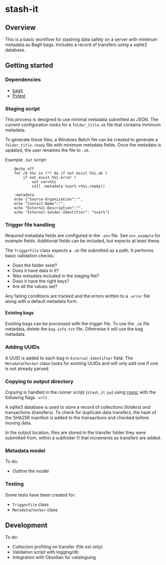 # stash-it

## Overview

This is a basic workflow for stashing data safely on a server with minimum metadata as BagIt bags. Includes a record of transfers using a sqlite2 database.

## Getting started

### Dependencies

- [bagit](https://github.com/LibraryOfCongress/bagit-python)
- [Pytest](https://docs.pytest.org/en/stable/)

### Staging script

This process is designed to use minimal metadata submitted as JSON. The current configuration looks for a `folder_title.ok` file that contains minimum metadata. 

To generate these files, a Windows Batch file can be created to generate a `folder_title.ready` file with minimum metadata fields. Once the metadata is updated, the user renames the file to `.ok`.

Example `.bat` script:

        @echo off
        for /D %%i in (*) do if not exist %%i.ok (
            if not exist %%i.error (
                set var=%%i
                call :metadata %var% >%%i.ready))

        :metadata
        echo {"Source-Organization":"",
        echo "Contact-Name":"",
        echo "External-Description":"",
        echo "Internal-Sender-Identifier": "%var%"}

### Trigger file handling

Required metadata fields are configured in the `.env` file. See `env.example` for example fields. Additional fields can be included, but expects at least these.

The `TriggerFile` class expects a `.ok` file submitted as a path. It performs basic validation checks:
- Does the folder exist?
- Does it have data in it?
- Was metadata included in the staging file?
- Does it have the right keys?
- Are all the values set?

Any failing conditions are tracked and the errors written to a `.error` file along with a default metadata form.

#### Existing bags

Existing bags can be processed with the trigger file. To use the `.ok` file metadata, delete the `bag-info.txt` file. Otherwise it will use the bag metadata.

### Adding UUIDs

A UUID is added to each bag in `External-Identifier` field. The `MetadataChecker` class looks for existing UUIDs and will only add one if one is not already parsed.

### Copying to output directory

Copying is handled in the runner script (`stash_it.py`) using [rsync](https://linux.die.net/man/1/rsync) with the following flags `-vrlt`.

A sqlite3 database is used to store a record of collections (folders) and transactions (transfers). To check for duplicate data transfers, the hash of the SHA256 manifest is added to the transactions and checked before moving data. 

In the output location, files are stored in the transfer folder they were submitted from, within a subfolder t1 that increments as transfers are added.

### Metadata model

To do:
- Outline the model

### Testing

Some tests have been created for:
- `TriggerFile` class
- `MetadataChecker` class

## Development

To do:
- Collection profiling on transfer (file ext only)
- Validation script with logging/db
- Integration with Obsidian for cataloguing